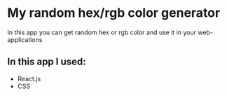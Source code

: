 <h1>My random hex/rgb color generator</h1>
<p>In this app you can get random hex or rgb color and use it in your web-applications</p>

<h2>In this app I used:</h2>
<ul>
    <li>React.js</li>
    <li>CSS</li>
</ul>